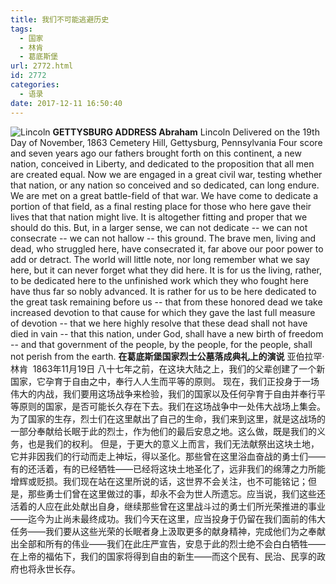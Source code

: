 ```yaml
---
title: 我们不可能逃避历史
tags:
  - 国家
  - 林肯
  - 葛底斯堡
url: 2772.html
id: 2772
categories:
  - 语录
date: 2017-12-11 16:50:40
---
```


![Lincoln](http://photo.guolaijie.com/rooufer/uploads/2017/12/Lincoln.jpg) **GETTYSBURG ADDRESS Abraham** Lincoln Delivered on the 19th Day of November, 1863 Cemetery Hill, Gettysburg, Pennsylvania Four score and seven years ago our fathers brought forth on this continent, a new nation, conceived in Liberty, and dedicated to the proposition that all men are created equal. Now we are engaged in a great civil war, testing whether that nation, or any nation so conceived and so dedicated, can long endure. We are met on a great battle-field of that war. We have come to dedicate a portion of that field, as a final resting place for those who here gave their lives that that nation might live. It is altogether fitting and proper that we should do this. But, in a larger sense, we can not dedicate -- we can not consecrate -- we can not hallow -- this ground. The brave men, living and dead, who struggled here, have consecrated it, far above our poor power to add or detract. The world will little note, nor long remember what we say here, but it can never forget what they did here. It is for us the living, rather, to be dedicated here to the unfinished work which they who fought here have thus far so nobly advanced. It is rather for us to be here dedicated to the great task remaining before us -- that from these honored dead we take increased devotion to that cause for which they gave the last full measure of devotion -- that we here highly resolve that these dead shall not have died in vain -- that this nation, under God, shall have a new birth of freedom -- and that government of the people, by the people, for the people, shall not perish from the earth. **在葛底斯堡国家烈士公墓落成典礼上的演说** 亚伯拉罕·林肯  1863年11月19日 八十七年之前，在这块大陆之上，我们的父辈创建了一个新国家，它孕育于自由之中，奉行人人生而平等的原则。 现在，我们正投身于一场伟大的内战，我们要用这场战争来检验，我们的国家以及任何孕育于自由并奉行平等原则的国家，是否可能长久存在下去。我们在这场战争中一处伟大战场上集会。为了国家的生存，烈士们在这里献出了自己的生命，我们来到这里，就是这战场的一部分奉献给长眠于此的烈士，作为他们的最后安息之地。这么做，既是我们的义务，也是我们的权利。 但是，于更大的意义上而言，我们无法献祭出这块土地，它并非因我们的行动而走上神坛，得以圣化。那些曾在这里浴血奋战的勇士们——有的还活着，有的已经牺牲——已经将这块土地圣化了，远非我们的绵薄之力所能增辉或贬损。我们现在站在这里所说的话，这世界不会关注，也不可能铭记；但是，那些勇士们曾在这里做过的事，却永不会为世人所遗忘。应当说，我们这些还活着的人应在此处献出自身，继续那些曾在这里战斗过的勇士们所光荣推进的事业——迄今为止尚未最终成功。我们今天在这里，应当投身于仍留在我们面前的伟大任务——我们要从这些光荣的长眠者身上汲取更多的献身精神，完成他们为之奉献出全部和所有的伟业——我们在此庄严宣告，安息于此的烈士绝不会白白牺牲——在上帝的福佑下，我们的国家将得到自由的新生——而这个民有、民治、民享的政府也将永世长存。